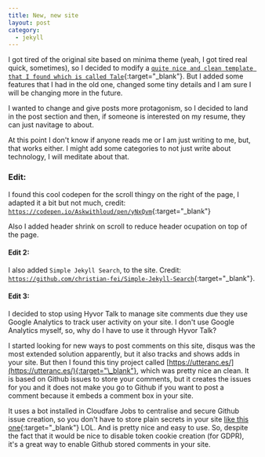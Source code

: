 ```yaml
---
title: New, new site
layout: post
category:
  - jekyll
---
```


I got tired of the original site based on minima theme (yeah, I got tired real quick, sometimes), so I decided to modify a [`quite nice and clean template that I found which is called Tale`](https://github.com/chesterhow/tale){:target="\_blank"}. But I added some features that I had in the old one, changed some tiny details and I am sure I will be changing more in the future.

I wanted to change and give posts more protagonism, so I decided to land in the post section and then, if someone is interested on my resume, they can just navitage to about.

At this point I don't know if anyone reads me or I am just writing to me, but, that works either. I might add some categories to not just write about technology, I will meditate about that.

### Edit:

I found this cool codepen for the scroll thingy on the right of the page, I adapted it a bit but not much, credit: [`https://codepen.io/Askwithloud/pen/yNxQvm`](https://codepen.io/Askwithloud/pen/yNxQvm){:target="\_blank"}

Also I added header shrink on scroll to reduce header ocupation on top of the page.

#### Edit 2:

I also added `Simple Jekyll Search`, to the site. Credit: [`https://github.com/christian-fei/Simple-Jekyll-Search`](https://github.com/christian-fei/Simple-Jekyll-Search){:target="\_blank"}.

#### Edit 3:

I decided to stop using Hyvor Talk to manage site comments due they use Google Analytics to track user activity on your site. I don't use Google Analytics myself, so, why do I have to use it through Hyvor Talk?

I started looking for new ways to post comments on this site, disqus was the most extended solution apparently, but it also tracks and shows adds in your site. But then I found this tiny project called [https://utteranc.es/](https://utteranc.es/){:target="\_blank"}, which was pretty nice an clean. It is based on Github issues to store your comments, but it creates the issues for you and it does not make you go to Github if you want to post a comment because it embeds a comment box in your site.

It uses a bot installed in Cloudfare Jobs to centralise and secure Github issue creation, so you don't have to store plain secrets in your site [like this one](https://aristath.github.io/blog/static-site-comments-using-github-issues-api){:target="\_blank"} LOL. And is pretty nice and easy to use. So, despite the fact that it would be nice to disable token cookie creation (for GDPR), it's a great way to enable Github stored comments in your site.